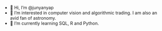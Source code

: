 - 👋 Hi, I’m @junyanyap
- 👀 I’m interested in computer vision and algorithmic trading. I am also an avid fan of astronomy.
- 🌱 I’m currently learning SQL, R and Python.


<!---
junyanyap/junyanyap is a ✨ special ✨ repository because its `README.md` (this file) appears on your GitHub profile.
You can click the Preview link to take a look at your changes.
--->
